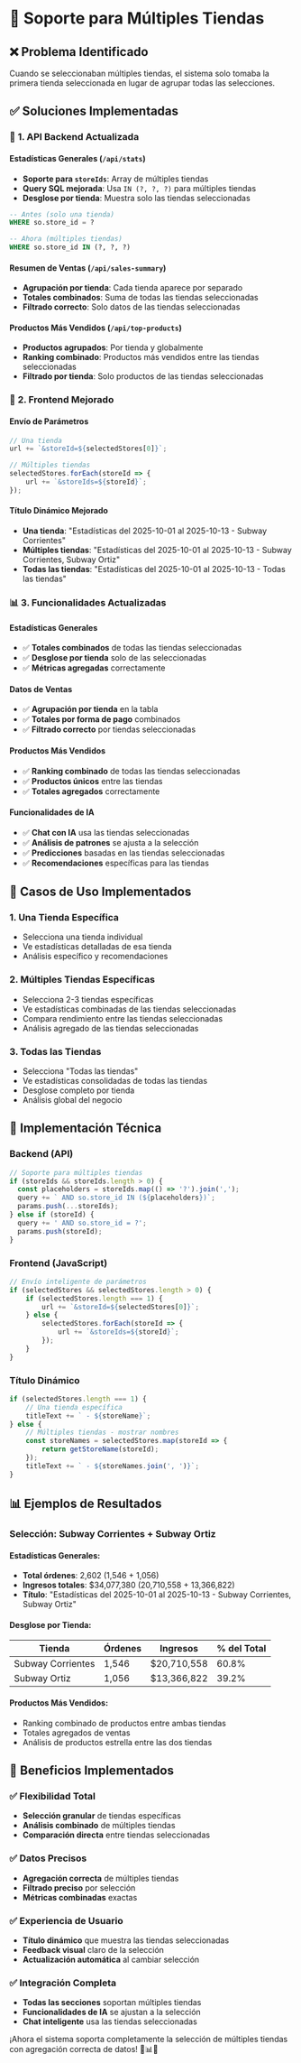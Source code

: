 # 🏪 Soporte para Múltiples Tiendas

## ❌ **Problema Identificado**
Cuando se seleccionaban múltiples tiendas, el sistema solo tomaba la primera tienda seleccionada en lugar de agrupar todas las selecciones.

## ✅ **Soluciones Implementadas**

### 🔧 **1. API Backend Actualizada**

#### **Estadísticas Generales (`/api/stats`)**
- **Soporte para `storeIds`**: Array de múltiples tiendas
- **Query SQL mejorada**: Usa `IN (?, ?, ?)` para múltiples tiendas
- **Desglose por tienda**: Muestra solo las tiendas seleccionadas

```sql
-- Antes (solo una tienda)
WHERE so.store_id = ?

-- Ahora (múltiples tiendas)
WHERE so.store_id IN (?, ?, ?)
```

#### **Resumen de Ventas (`/api/sales-summary`)**
- **Agrupación por tienda**: Cada tienda aparece por separado
- **Totales combinados**: Suma de todas las tiendas seleccionadas
- **Filtrado correcto**: Solo datos de las tiendas seleccionadas

#### **Productos Más Vendidos (`/api/top-products`)**
- **Productos agrupados**: Por tienda y globalmente
- **Ranking combinado**: Productos más vendidos entre las tiendas seleccionadas
- **Filtrado por tienda**: Solo productos de las tiendas seleccionadas

### 🎯 **2. Frontend Mejorado**

#### **Envío de Parámetros**
```javascript
// Una tienda
url += `&storeId=${selectedStores[0]}`;

// Múltiples tiendas
selectedStores.forEach(storeId => {
    url += `&storeIds=${storeId}`;
});
```

#### **Título Dinámico Mejorado**
- **Una tienda**: "Estadísticas del 2025-10-01 al 2025-10-13 - Subway Corrientes"
- **Múltiples tiendas**: "Estadísticas del 2025-10-01 al 2025-10-13 - Subway Corrientes, Subway Ortiz"
- **Todas las tiendas**: "Estadísticas del 2025-10-01 al 2025-10-13 - Todas las tiendas"

### 📊 **3. Funcionalidades Actualizadas**

#### **Estadísticas Generales**
- ✅ **Totales combinados** de todas las tiendas seleccionadas
- ✅ **Desglose por tienda** solo de las seleccionadas
- ✅ **Métricas agregadas** correctamente

#### **Datos de Ventas**
- ✅ **Agrupación por tienda** en la tabla
- ✅ **Totales por forma de pago** combinados
- ✅ **Filtrado correcto** por tiendas seleccionadas

#### **Productos Más Vendidos**
- ✅ **Ranking combinado** de todas las tiendas seleccionadas
- ✅ **Productos únicos** entre las tiendas
- ✅ **Totales agregados** correctamente

#### **Funcionalidades de IA**
- ✅ **Chat con IA** usa las tiendas seleccionadas
- ✅ **Análisis de patrones** se ajusta a la selección
- ✅ **Predicciones** basadas en las tiendas seleccionadas
- ✅ **Recomendaciones** específicas para las tiendas

## 🎯 **Casos de Uso Implementados**

### **1. Una Tienda Específica**
- Selecciona una tienda individual
- Ve estadísticas detalladas de esa tienda
- Análisis específico y recomendaciones

### **2. Múltiples Tiendas Específicas**
- Selecciona 2-3 tiendas específicas
- Ve estadísticas combinadas de las tiendas seleccionadas
- Compara rendimiento entre las tiendas seleccionadas
- Análisis agregado de las tiendas seleccionadas

### **3. Todas las Tiendas**
- Selecciona "Todas las tiendas"
- Ve estadísticas consolidadas de todas las tiendas
- Desglose completo por tienda
- Análisis global del negocio

## 🔧 **Implementación Técnica**

### **Backend (API)**
```javascript
// Soporte para múltiples tiendas
if (storeIds && storeIds.length > 0) {
  const placeholders = storeIds.map(() => '?').join(',');
  query += ` AND so.store_id IN (${placeholders})`;
  params.push(...storeIds);
} else if (storeId) {
  query += ' AND so.store_id = ?';
  params.push(storeId);
}
```

### **Frontend (JavaScript)**
```javascript
// Envío inteligente de parámetros
if (selectedStores && selectedStores.length > 0) {
    if (selectedStores.length === 1) {
        url += `&storeId=${selectedStores[0]}`;
    } else {
        selectedStores.forEach(storeId => {
            url += `&storeIds=${storeId}`;
        });
    }
}
```

### **Título Dinámico**
```javascript
if (selectedStores.length === 1) {
    // Una tienda específica
    titleText += ` - ${storeName}`;
} else {
    // Múltiples tiendas - mostrar nombres
    const storeNames = selectedStores.map(storeId => {
        return getStoreName(storeId);
    });
    titleText += ` - ${storeNames.join(', ')}`;
}
```

## 📊 **Ejemplos de Resultados**

### **Selección: Subway Corrientes + Subway Ortiz**

#### **Estadísticas Generales:**
- **Total órdenes**: 2,602 (1,546 + 1,056)
- **Ingresos totales**: $34,077,380 (20,710,558 + 13,366,822)
- **Título**: "Estadísticas del 2025-10-01 al 2025-10-13 - Subway Corrientes, Subway Ortiz"

#### **Desglose por Tienda:**
| Tienda | Órdenes | Ingresos | % del Total |
|--------|---------|----------|------------|
| Subway Corrientes | 1,546 | $20,710,558 | 60.8% |
| Subway Ortiz | 1,056 | $13,366,822 | 39.2% |

#### **Productos Más Vendidos:**
- Ranking combinado de productos entre ambas tiendas
- Totales agregados de ventas
- Análisis de productos estrella entre las dos tiendas

## 🎉 **Beneficios Implementados**

### ✅ **Flexibilidad Total**
- **Selección granular** de tiendas específicas
- **Análisis combinado** de múltiples tiendas
- **Comparación directa** entre tiendas seleccionadas

### ✅ **Datos Precisos**
- **Agregación correcta** de múltiples tiendas
- **Filtrado preciso** por selección
- **Métricas combinadas** exactas

### ✅ **Experiencia de Usuario**
- **Título dinámico** que muestra las tiendas seleccionadas
- **Feedback visual** claro de la selección
- **Actualización automática** al cambiar selección

### ✅ **Integración Completa**
- **Todas las secciones** soportan múltiples tiendas
- **Funcionalidades de IA** se ajustan a la selección
- **Chat inteligente** usa las tiendas seleccionadas

¡Ahora el sistema soporta completamente la selección de múltiples tiendas con agregación correcta de datos! 🏪📊✅

